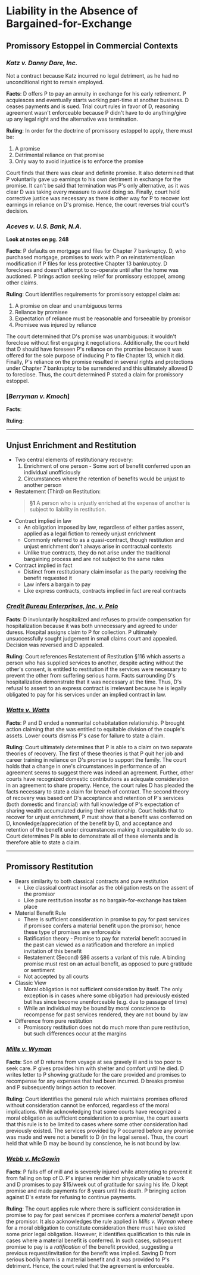 # Liability in the Absence of Bargained-for-Exchange

## Promissory Estoppel in Commercial Contexts

### *Katz v. Danny Dare, Inc.*

Not a contract because Katz incurred no legal detriment, as he had no unconditional right to remain employed.

**Facts**:
D offers P to pay an annuity in exchange for his early retirement. P acquiesces and eventually starts working part-time at another business. D ceases payments and is sued. Trial court rules in favor of D, reasoning agreement wasn't enforceable because P didn't have to do anything/give up any legal right and the alternative was termination.

**Ruling**:
In order for the doctrine of promissory estoppel to apply, there must be:

1. A promise
2. Detrimental reliance on that promise
3. Only way to avoid injustice is to enforce the promise

Court finds that there was clear and definite promise. It also determined that P voluntarily gave up earnings to his own detriment in exchange for the promise. It can't be said that termination was P's only alternative, as it was clear D was taking every measure to avoid doing so. Finally, court held corrective justice was necessary as there is other way for P to recover lost earnings in reliance on D's promise. Hence, the court reverses trial court's decision.

### *Aceves v. U.S. Bank, N.A.*

**Look at notes on pg. 248**

**Facts**:
P defaults on mortgage and files for Chapter 7 bankruptcy. D, who purchased mortgage, promises to work with P on reinstatement/loan modification if P files for less protective Chapter 13 bankruptcy. D forecloses and doesn't attempt to co-operate until after the home was auctioned. P brings action seeking relief for promissory estoppel, among other claims.

**Ruling**:
Court identifies requirements for promissory estoppel claim as:

1. A promise on clear and unambiguous terms
2. Reliance by promisee
3. Expectation of reliance must be reasonable and forseeable by promisor
4. Promisee was injured by reliance

The court determined that D's promise was unambiguous: it wouldn't foreclose without first engaging it negotiations. Additionally, the court held that D should have foreseen P's reliance on the promise because it was offered for the sole purpose of inducing P to file Chapter 13, which it did. Finally, P's reliance on the promise resulted in several rights and protections under Chapter 7 bankruptcy to be surrendered and this ultimately allowed D to foreclose. Thus, the court determined P stated a claim for promissory estoppel.

### [*Berryman v. Kmoch*]

**Facts**:

**Ruling**:

---

## Unjust Enrichment and Restitution

* Two central elements of restitutionary recovery:
  1. Enrichment of one person - Some sort of benefit conferred upon an individual unofficiously
  1. Circumstances where the retention of benefits would be unjust to another person
* Restatement (Third) on Restitution:
  > **§1**
  > A person who is unjustly enriched at the expense of another is subject to liability in restitution.
* Contract implied in law
  * An obligation imposed by law, regardless of either parties assent, applied as a legal fiction to remedy unjust enrichment
  * Commonly referred to as a quasi-contract, though restitution and unjust enrichment don't always arise in contractual contexts
  * Unlike true contracts, they do not arise under the traditional bargaining process and are not subject to the same rules
* Contract implied in fact
  * Distinct from restitutionary claim insofar as the party receiving the benefit requested it
  * Law infers a bargain to pay
  * Like express contracts, contracts implied in fact are real contracts

### [*Credit Bureau Enterprises, Inc. v. Pelo*](https://www.westlaw.com/Document/I23931ca4ff3a11d99439b076ef9ec4de/View/FullText.html?transitionType=Default&contextData=(sc.Default)&VR=3.0&RS=cblt1.0 "Westlaw")

**Facts**:
D involuntarily hospitalized and refuses to provide compensation for hospitalization because it was both unnecessary and agreed to under duress. Hospital assigns claim to P for collection. P ultimately unsuccessfully sought judgement in small claims court and appealed. Decision was reversed and D appealed.

**Ruling**:
Court references Restatement of Restitution §116 which asserts a person who has supplied services to another, despite acting without the other's consent, is entitled to restitution if the services were necessary to prevent the other from suffering serious harm. Facts surrounding D's hospitalization demonstrate that it was necessary at the time. Thus, D's refusal to assent to an express contract is irrelevant because he is legally obligated to pay for his services under an implied contract in law.

### [*Watts v. Watts*](https://www.westlaw.com/Document/I5bd754e9feb311d983e7e9deff98dc6f/View/FullText.html?transitionType=Default&contextData=(sc.Default)&VR=3.0&RS=cblt1.0 "Westlaw")

**Facts**:
P and D ended a nonmarital cohabitatation relationship. P brought action claiming that she was entitled to equitable division of the couple's assets. Lower courts dismiss P's case for failure to state a claim.

**Ruling**:
Court ultimately determines that P is able to a claim on two separate theories of recovery. The first of these theories is that P quit her job and career training in reliance on D's promise to support the family. The court holds that a change in one's circumstances in performance of an agreement seems to suggest there was indeed an agreement. Further, other courts have recognized domestic contributions as adequate consideration in an agreement to share property. Hence, the court rules D has pleaded the facts necessary to state a claim for breach of contract. The second theory of recovery was based onf D's acceptance and retention of P's services (both domestic and financial) with full knowledge of P's expectation of sharing wealth accumulated during their relationship. Court holds that to recover for unjust enrichment, P must show that a benefit was conferred on D, knowledge/appreciation of the benefit by D, and acceptance and retention of the benefit under circumstances making it unequitable to do so. Court determines P is able to demonstrate all of these elements and is therefore able to state a claim.

---

## Promissory Restitution

* Bears similarity to both classical contracts and pure restitution
  * Like classical contract insofar as the obligation rests on the assent of the promisor
  * Like pure restitution insofar as no bargain-for-exchange has taken place
* Material Benefit Rule
  * There is sufficient consideration in promise to pay for past services if promisee confers a material benefit upon the promisor, hence these type of promises are enforceable
  * Ratification theory - Promise to pay for material benefit accrued in the past can viewed as a ratification and therefore an implied invitation of this benefit
  * Restatement (Second) §86 asserts a variant of this rule. A binding promise must rest on an actual benefit, as opposed to pure gratitude or sentiment
  * Not accepted by all courts
* Classic View
  * Moral obligation is not sufficient consideration by itself. The only exception is in cases where some obligation had previously existed but has since become unenforceable (e.g. due to passage of time)
  * While an individual may be bound by moral conscience to recompense for past services rendered, they are not bound by law
* Difference from pure restitution
  * Promissory restitution does not do much more than pure restitution, but such differences occur at the margins

### [*Mills v. Wyman*](https://www.westlaw.com/Document/I0ad6af71cf2d11d99439b076ef9ec4de/View/FullText.html?transitionType=Default&contextData=(sc.Default)&VR=3.0&RS=cblt1.0 "Westlaw")

**Facts**:
Son of D returns from voyage at sea gravely ill and is too poor to seek care. P gives provides him with shelter and comfort until he died. D writes letter to P showing gratitude for the care provided and promises to recompense for any expenses that had been incurred. D breaks promise and P subsequently brings action to recover.

**Ruling**:
Court identifies the general rule which maintains promises offered without consideration cannot be enforced, regardless of the moral implications. While acknowledging that some courts have recognized a moral obligation as sufficient consideration to a promise, the court asserts that this rule is to be limited to cases where some other consideration had previously existed. The services provided by P occurred before any promise was made and were not a benefit to D (in the legal sense). Thus, the court held that while D may be bound by conscience, he is not bound by law.

### [*Webb v. McGowin*](https://www.westlaw.com/Document/Ibb4d84e208db11d99e26e917ec01b803/View/FullText.html?transitionType=Default&contextData=(sc.Default)&VR=3.0&RS=cblt1.0 "Westlaw")

**Facts**:
P falls off of mill and is severely injured while attempting to prevent it from falling on top of D. P's injuries render him physically unable to work and D promises to pay $15/week out of gratitude for saving his life. D kept promise and made payments for 8 years until his death. P bringing action against D's estate for refusing to continue payments.

**Ruling**:
The court applies rule where there is sufficient consideration in promise to pay for past services if promisee confers a *material benefit* upon the promisor. It also acknowledges the rule applied in *Mills v. Wyman* where for a moral obligation to constitute consideration there must have existed some prior legal obligation. However, it identifies qualification to this rule in cases where a material benefit is conferred. In such cases, subsequent promise to pay is a *ratification* of the benefit provided, suggesting a previous request/invitation for the benefit was implied. Saving D from serious bodily harm is a material benefit and it was provided to P's detriment. Hence, the court ruled that the agreement is enforceable.